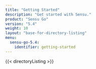 ```yaml
---
title: "Getting Started"
description: "Get started with Sensu."
product: "Sensu Go"
version: "5.4"
weight: 10
layout: "base-for-directory-listing"
menu:
  sensu-go-5.4:
    identifier: getting-started
---
```


{{< directoryListing >}}
